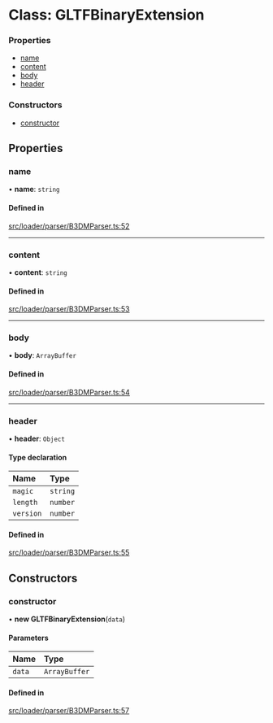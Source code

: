 # Class: GLTFBinaryExtension

### Properties

- [name](GLTFBinaryExtension.md#name)
- [content](GLTFBinaryExtension.md#content)
- [body](GLTFBinaryExtension.md#body)
- [header](GLTFBinaryExtension.md#header)

### Constructors

- [constructor](GLTFBinaryExtension.md#constructor)

## Properties

### name

• **name**: `string`

#### Defined in

[src/loader/parser/B3DMParser.ts:52](https://github.com/Orillusion/orillusion/blob/main/src/loader/parser/B3DMParser.ts#L52)

___

### content

• **content**: `string`

#### Defined in

[src/loader/parser/B3DMParser.ts:53](https://github.com/Orillusion/orillusion/blob/main/src/loader/parser/B3DMParser.ts#L53)

___

### body

• **body**: `ArrayBuffer`

#### Defined in

[src/loader/parser/B3DMParser.ts:54](https://github.com/Orillusion/orillusion/blob/main/src/loader/parser/B3DMParser.ts#L54)

___

### header

• **header**: `Object`

#### Type declaration

| Name | Type |
| :------ | :------ |
| `magic` | `string` |
| `length` | `number` |
| `version` | `number` |

#### Defined in

[src/loader/parser/B3DMParser.ts:55](https://github.com/Orillusion/orillusion/blob/main/src/loader/parser/B3DMParser.ts#L55)

## Constructors

### constructor

• **new GLTFBinaryExtension**(`data`)

#### Parameters

| Name | Type |
| :------ | :------ |
| `data` | `ArrayBuffer` |

#### Defined in

[src/loader/parser/B3DMParser.ts:57](https://github.com/Orillusion/orillusion/blob/main/src/loader/parser/B3DMParser.ts#L57)
